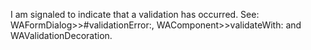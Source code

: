 I am signaled to indicate that a validation has occurred.  See: WAFormDialog>>#validationError:, WAComponent>>validateWith: and WAValidationDecoration.